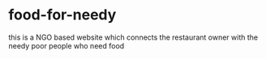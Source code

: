 # food-for-needy
this is a NGO based website which connects the restaurant owner with the needy poor people who need food 
